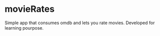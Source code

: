 # movieRates
Simple app that consumes omdb and lets you rate movies. Developed for learning pourpose.
